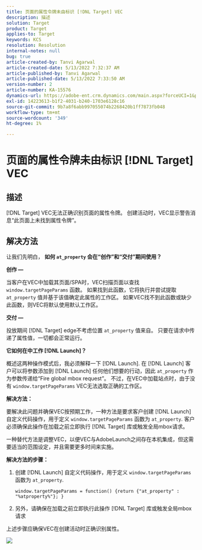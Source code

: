 ```yaml
---
title: 页面的属性令牌未由标识 [!DNL Target] VEC
description: 描述
solution: Target
product: Target
applies-to: Target
keywords: KCS
resolution: Resolution
internal-notes: null
bug: true
article-created-by: Tanvi Agarwal
article-created-date: 5/13/2022 7:32:37 AM
article-published-by: Tanvi Agarwal
article-published-date: 5/13/2022 7:33:50 AM
version-number: 2
article-number: KA-15576
dynamics-url: https://adobe-ent.crm.dynamics.com/main.aspx?forceUCI=1&pagetype=entityrecord&etn=knowledgearticle&id=391ddcdb-8ed2-ec11-a7b5-00224809c27a
exl-id: 14223613-b1f2-4031-b240-1703e6128c16
source-git-commit: 9b7a8f6abb997055074b2268420b1ff7873fb048
workflow-type: tm+mt
source-wordcount: '349'
ht-degree: 1%

---
```


# 页面的属性令牌未由标识 [!DNL Target] VEC

## 描述

[!DNL Target] VEC无法正确识别页面的属性令牌。 创建活动时，VEC显示警告消息“此页面上未找到属性令牌”。

## 解决方法

让我们先明白， <b>如何 `at_property` 会在“创作”和“交付”期间使用？</b>

<b>创作 — </b>

当客户在VEC中加载其页面/SPA时，VEC扫描页面以查找 `window.targetPageParams` 函数。 如果找到此函数，它将执行并尝试提取 `at_property` 值并基于该值确定此属性的工作区。 如果VEC找不到此函数或缺少此函数，则VEC将默认使用默认工作区。

<b>交付 — </b>

投放期间 [!DNL Target] edge不考虑位置 `at_property` 值来自。 只要在请求中传递了属性值，一切都会正常运行。

<b>它如何在中工作 [!DNL Launch]？</b>

概述这两种操作模式后，我必须解释一下 [!DNL Launch]. 在 [!DNL Launch] 客户可以将参数添加到 [!DNL Launch] 任何他们想要的行动，因此 `at_property` 作为参数传递给“Fire global mbox request”。 不过，在VEC中加载站点时，由于没有 `window.targetPageParams` VEC无法选取正确的工作区。

<b>解决方法：</b>

要解决此问题并确保VEC按预期工作，一种方法是要求客户创建 [!DNL Launch] 自定义代码操作，用于定义 `window.targetPageParams` 函数为 `at_property`. 客户必须确保此操作在加载之前立即执行 [!DNL Target] 库或触发全局mbox请求。

一种替代方法是调整VEC，以便VEC与AdobeLaunch之间存在本机集成，但这需要适当的范围设定，并且需要更多时间来实施。

<b>解决方法的步骤：</b>

1. 创建 [!DNL Launch] 自定义代码操作，用于定义 `window.targetPageParams` 函数为 `at_property`.

   ```
   window.targetPageParams = function() {return {"at_property" : "%atproperty%"}; }
   ```

1. 另外，请确保在加载之前立即执行此操作 [!DNL Target] 库或触发全局mbox请求

上述步骤应确保VEC在创建活动时正确识别属性。

![](http://omniture.custhelp.com/ci/inlineImage/get/3018176/a5a902ecd7ac849bb5bf0fa7e22e14e7)
